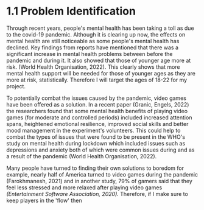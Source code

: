 # 1.1 Problem Identification

Through recent years, people's mental health has been taking a toll as due to the covid-19 pandemic. Although it is clearing up now, the effects on mental health are still noticeable as some people's mental health has declined. Key findings from reports have mentioned that there was a significant increase in mental health problems between before the pandemic and during it. It also showed that those of younger age more at risk. (World Health Organisation, 2022). This clearly shows that more mental health support will be needed for those of younger ages as they are more at risk, statistically. Therefore I will target the ages of 18-22 for my project.

To potentially combat the issues caused by the pandemic, video games have been offered as a solution. In a recent paper (Granic, Engels, 2022) the researchers found that some mental health benefits of playing video games (for moderate and controlled periods) included increased attention spans, heightened emotional resilience, improved social skills and better mood management in the experiment's volunteers. This could help to combat the types of issues that were found to be present in the WHO's study on mental health during lockdown which included issues such as depressions and anxiety both of which were common issues during and as a result of the pandemic (World Health Organisation, 2022).

Many people have turned to finding their own solutions to boredom for example, nearly half of America turned to video games during the pandemic (Farokhmanesh, 2021) and in another study, 79% of gamers said that they feel less stressed and more relaxed after playing video games _(_Entertainment Software Association, 2020_)._ Therefore, if I make sure to keep players in the 'flow' then
